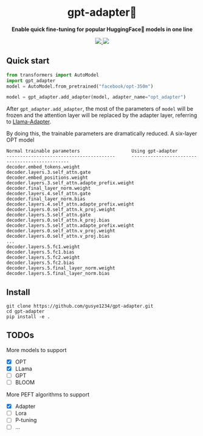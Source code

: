 <div align="center">
  <h1>gpt-adapter🫥</h1>
  <p><strong>Enable quick fine-tuning for popular HuggingFace🤗 models in one line</strong></p>
      <p>
    <a href="https://github.com/gusye1234/gpt-adapter/actions/workflows/main.yml">
      <img src="https://github.com/gusye1234/gpt-adapter/actions/workflows/main.yml/badge.svg">
    </a>
        <a href="https://codecov.io/gh/gusye1234/gpt-adapter" >
 <img src="https://codecov.io/gh/gusye1234/gpt-adapter/branch/main/graph/badge.svg?token=q4ajb6LVcm"/> </a>
 	</p>
</div>




## Quick start

```python
from transformers import AutoModel
import gpt_adapter
model = AutoModel.from_pretrained("facebook/opt-350m")

model = gpt_adapter.add_adapter(model, adapter_name="opt_adapter")
```

After `gpt_adapter.add_adapter`, the most of the parameters of `model` will be frozen and the attention layer will be replaced by the adapter layer, referring to [Llama-Adapter](https://arxiv.org/pdf/2303.16199.pdf).

By doing this, the trainable parameters are dramatically reduced. A six-layer OPT model
```
Normal trainable parameters                   Using gpt-adapter
----------------------------------------      -----------------------------------------------
decoder.embed_tokens.weight                   decoder.layers.3.self_attn.gate
decoder.embed_positions.weight                decoder.layers.3.self_attn.adapte_prefix.weight
decoder.final_layer_norm.weight               decoder.layers.4.self_attn.gate
decoder.final_layer_norm.bias                 decoder.layers.4.self_attn.adapte_prefix.weight
decoder.layers.0.self_attn.k_proj.weight      decoder.layers.5.self_attn.gate
decoder.layers.0.self_attn.k_proj.bias        decoder.layers.5.self_attn.adapte_prefix.weight
decoder.layers.0.self_attn.v_proj.weight
decoder.layers.0.self_attn.v_proj.bias
...
decoder.layers.5.fc1.weight
decoder.layers.5.fc1.bias
decoder.layers.5.fc2.weight
decoder.layers.5.fc2.bias
decoder.layers.5.final_layer_norm.weight
decoder.layers.5.final_layer_norm.bias
```

## Install

```
git clone https://github.com/gusye1234/gpt-adapter.git
cd gpt-adapter
pip install -e .
```

## TODOs

More models to support
- [x] OPT
- [x] LLama
- [ ] GPT
- [ ] BLOOM

More PEFT algorithms to support
- [x] Adapter
- [ ] Lora
- [ ] P-tuning
- [ ] ...
